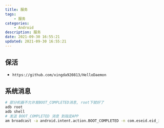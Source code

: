 ```yaml
---
title: 服务
tags: 
    - 服务
categories: 
    - Android
description: 服务
date: 2021-09-30 16:55:21
updated: 2021-09-30 16:55:21
---
```


## 保活

+ `https://github.com/xingda920813/HelloDaemon`

## 系统消息

```bash
# 部分机器不允许发BOOT_COMPLETED消息, root下就好了
adb root
adb shell
# 发送 BOOT_COMPLETED 消息 到指定APP
am broadcast -a android.intent.action.BOOT_COMPLETED -n com.eseid.eid_idcard_svr/com.eseid.eid_idcard_svr.BootBroadcastReceiver
```
